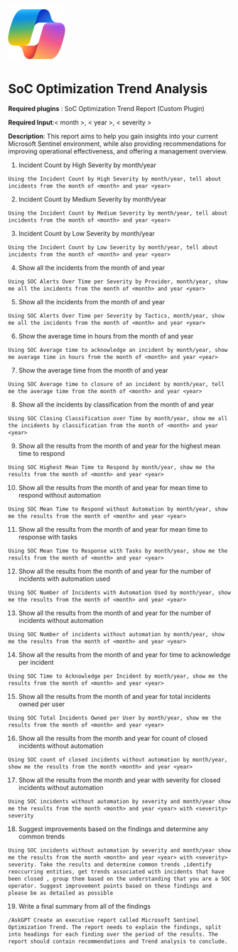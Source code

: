 ![Security CoPilot Logo](https://github.com/Azure/Copilot-For-Security/blob/main/Images/ic_fluent_copilot_64_64%402x.png)
# SoC Optimization Trend Analysis

**Required plugins** : SoC Optimization Trend Report (Custom Plugin)

**Required Input**:< month >, < year >, < severity >


**Description**: This report aims to help you gain insights into your current Microsoft Sentinel environment, while also providing recommendations for improving operational effectiveness, and offering a management overview.

1. Incident Count by High Severity by month/year
 ```
Using the Incident Count by High Severity by month/year, tell about incidents from the month of <month> and year <year>
 ```
2. Incident Count by Medium Severity by month/year
 ```
Using the Incident Count by Medium Severity by month/year, tell about incidents from the month of <month> and year <year>
 ```
3. Incident Count by Low Severity by month/year
 ```
Using the Incident Count by Low Severity by month/year, tell about incidents from the month of <month> and year <year>
 ```
4. Show all the incidents from the month of <month> and year <year>
```
Using SOC Alerts Over Time per Severity by Provider, month/year, show me all the incidents from the month of <month> and year <year>
```
5. Show all the incidents from the month of <month> and year <year> 
```
Using SOC Alerts Over Time per Severity by Tactics, month/year, show me all the incidents from the month of <month> and year <year>
```
6. Show the average time in hours from the month of <month> and year <year> 
```
Using SOC Average time to acknowledge an incident by month/year, show me average time in hours from the month of <month> and year <year>
```
7. Show the average time from the month of <month> and year <year>
```
Using SOC Average time to closure of an incident by month/year, tell me the average time from the month of <month> and year <year>
```
8. Show all the incidents by classification from the month of <month> and year <year> 
```
Using SOC Closing Classification over Time by month/year, show me all the incidents by classification from the month of <month> and year <year>
```
9. Show all the results from the month of <month> and year <year> for the highest mean time to respond
```
Using SOC Highest Mean Time to Respond by month/year, show me the results from the month of <month> and year <year>
```
10. Show all the results from the month of <month> and year <year> for mean time to respond without automation
```
Using SOC Mean Time to Respond without Automation by month/year, show me the results from the month of <month> and year <year>
```
11. Show all the results from the month of <month> and year <year> for mean time to response with tasks
```
Using SOC Mean Time to Response with Tasks by month/year, show me the results from the month of <month> and year <year>
```
12. Show all the results from the month of <month> and year <year> for the number of incidents with automation used
```
Using SOC Number of Incidents with Automation Used by month/year, show me the results from the month of <month> and year <year>
```
13. Show all the results from the month of <month> and year <year> for the number of incidents without automation
```
Using SOC Number of incidents without automation by month/year, show me the results from the month of <month> and year <year>
```
14. Show all the results from the month of <month> and year <year> for time to acknowledge per incident
```
Using SOC Time to Acknowledge per Incident by month/year, show me the results from the month of <month> and year <year>
```
15. Show all the results from the month of <month> and year <year> for total incidents owned per user
```
Using SOC Total Incidents Owned per User by month/year, show me the results from the month of <month> and year <year>
```
16. Show all the results from the month <month> and year <year> for count of closed incidents without automation
```
Using SOC count of closed incidents without automation by month/year, show me the results from the month <month> and year <year>
```
17. Show all the results from the month <month> and year <year> with <severity> severity for closed incidents without automation
```
Using SOC incidents without automation by severity and month/year show me the results from the month <month> and year <year> with <severity> severity
```
18. Suggest improvements based on the findings and determine any common trends
```
Using SOC incidents without automation by severity and month/year show me the results from the month <month> and year <year> with <severity> severity. Take the results and determine common trends ,identify reoccurring entities, get trends associated with incidents that have been closed , group them based on the understanding that you are a SOC operator. Suggest improvement points based on these findings and please be as detailed as possible
```
19. Write a final summary from all of the findings
```
/AskGPT Create an executive report called Microsoft Sentinel Optimization Trend. The report needs to explain the findings, split into headings for each finding over the period of the results. The report should contain recommendations and Trend analysis to conclude.
```

